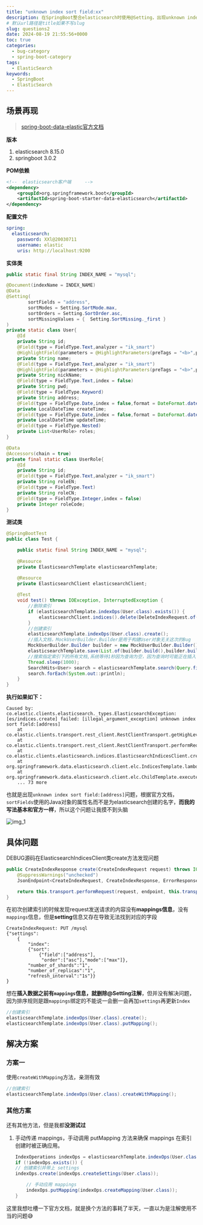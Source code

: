 ```yaml
---
title: "unknown index sort field:xx"
description: 在SpringBoot整合elasticsearch时使用@Setting，出现unknown index sort field:[address]
# 默认url路径是title如果不写slug
slug: questions2
date: 2024-08-19 21:55:56+0000
toc: true
categories:
  - bug-category
  - spring-boot-category
tags:
  - ElasticSearch
keywords:
  - SpringBoot
  - ElasticSearch
---
```


## 场景再现

>  [spring-boot-data-elastic官方文档](https://docs.spring.io/spring-data/elasticsearch/reference/elasticsearch/object-mapping.html)

**版本**

1. elasticsearch 8.15.0
2. springboot 3.0.2

**POM依赖**

```xml
<!--  elasticsearch客户端     -->
<dependency>
    <groupId>org.springframework.boot</groupId>
    <artifactId>spring-boot-starter-data-elasticsearch</artifactId>
</dependency>
```

**配置文件**

```yml
spring:
  elasticsearch:
    password: XXl@20030711
    username: elastic
    uris: http://localhost:9200
```

**实体类**

```java
public static final String INDEX_NAME = "mysql";

@Document(indexName = INDEX_NAME)
@Data
@Setting(
        sortFields = "address",
        sortModes = Setting.SortMode.max,
        sortOrders = Setting.SortOrder.asc,
        sortMissingValues = {  Setting.SortMissing._first }
)
private static class User{
    @Id
    private String id;
    @Field(type = FieldType.Text,analyzer = "ik_smart")
    @HighlightField(parameters = @HighlightParameters(preTags = "<b>",postTags = "</b>"))
    private String name;
    @Field(type = FieldType.Text,analyzer = "ik_smart")
    @HighlightField(parameters = @HighlightParameters(preTags = "<b>",postTags = "</b>"))
    private String nickName;
    @Field(type = FieldType.Text,index = false)
    private String pwd;
    @Field(type = FieldType.Keyword)
    private String address;
    @Field(type = FieldType.Date,index = false,format = DateFormat.date_hour_minute_second)
    private LocalDateTime createTime;
    @Field(type = FieldType.Date,index = false,format = DateFormat.date_hour_minute_second)
    private LocalDateTime updateTime;
    @Field(type = FieldType.Nested)
    private List<UserRole> roles;
}

@Data
@Accessors(chain = true)
private final static class UserRole{
    @Id
    private String id;
    @Field(type = FieldType.Text,analyzer = "ik_smart")
    private String roleEN;
    @Field(type = FieldType.Text)
    private String roleCN;
    @Field(type = FieldType.Integer,index = false)
    private Integer roleCode;
}
```
**测试类**

```java
@SpringBootTest
public class Test {

    public static final String INDEX_NAME = "mysql";
    
    @Resource
    private ElasticsearchTemplate elasticsearchTemplate;

    @Resource
    private ElasticsearchClient elasticsearchClient;
    
    @Test
    void test() throws IOException, InterruptedException {
        //删除索引    
        if (elasticsearchTemplate.indexOps(User.class).exists()) {
            elasticsearchClient.indices().delete(DeleteIndexRequest.of(builder -> builder.index(INDEX_NAME)));
        }
        //创建索引    
        elasticsearchTemplate.indexOps(User.class).create();
        //插入文档，MockUserBuilder.Builder是用于构建User对象无关这次的Bug
        MockUserBuilder.Builder builder = new MockUserBuilder.Builder();
        elasticsearchTemplate.save(List.of(builder.build(),builder.build(),builder.build()));
        //搜索指定索引下的所有文档,系统等待1秒因为查询为空，因为查询时可能正在插入  
        Thread.sleep(1000);
        SearchHits<User> search = elasticsearchTemplate.search(Query.findAll(),User.class);
        search.forEach(System.out::println);
    }
}   
```

**执行如果如下：**

```text
Caused by: co.elastic.clients.elasticsearch._types.ElasticsearchException: [es/indices.create] failed: [illegal_argument_exception] unknown index sort field:[address]
	at co.elastic.clients.transport.rest_client.RestClientTransport.getHighLevelResponse(RestClientTransport.java:282)
	at co.elastic.clients.transport.rest_client.RestClientTransport.performRequest(RestClientTransport.java:148)
	at co.elastic.clients.elasticsearch.indices.ElasticsearchIndicesClient.create(ElasticsearchIndicesClient.java:266)
	at org.springframework.data.elasticsearch.client.elc.IndicesTemplate.lambda$doCreate$0(IndicesTemplate.java:138)
	at org.springframework.data.elasticsearch.client.elc.ChildTemplate.execute(ChildTemplate.java:71)
	... 73 more
```

也就是出现`unknown index sort field:[address]`问题，根据官方文档，`sortFields`使用的Java对象的属性名而不是为elasticsearch创建的名字，**而我的写法基本和官方一样**，所以这个问题让我摸不到头脑

![img_1](img/questions/2/img_1.png)

## 具体问题

DEBUG源码在ElasticsearchIndicesClient类create方法发现问题
```java
public CreateIndexResponse create(CreateIndexRequest request) throws IOException, ElasticsearchException {
    @SuppressWarnings("unchecked")
    JsonEndpoint<CreateIndexRequest, CreateIndexResponse, ErrorResponse> endpoint = (JsonEndpoint<CreateIndexRequest, CreateIndexResponse, ErrorResponse>) CreateIndexRequest._ENDPOINT;

    return this.transport.performRequest(request, endpoint, this.transportOptions);
}
```

在初次创建索引的时候发现request发送请求的内容没有**mappings信息**，没有`mappings`信息，但是**setting**信息又存在导致无法找到对应的字段

```text
CreateIndexRequest: PUT /mysql 
{"settings":
    {
        "index":
        {"sort":
            {"field":["address"],
             "order":["asc"],"mode":["max"]},
        "number_of_shards":"1",
        "number_of_replicas":"1",
        "refresh_interval":"1s"}}
}
```

想在**插入数据之前有`mappings`信息，就删除@Setting注解**，但并没有解决问题，因为排序规则是跟`mappings`绑定的不能说一会删一会再加`settings`再更新`Index`
```java
//创建索引
elasticsearchTemplate.indexOps(User.class).create();
elasticsearchTemplate.indexOps(User.class).putMapping();
```

## 解决方案

### 方案一

使用`createWithMapping`方法，亲测有效

```java
//创建索引
elasticsearchTemplate.indexOps(User.class).createWithMapping();
```

### 其他方案

还有其他方法，但是我都**没测试过**

1. 手动传递 mappings，手动调用 putMapping 方法来确保 mappings 在索引创建时被正确应用。

    ```java
    IndexOperations indexOps = elasticsearchTemplate.indexOps(User.class);
    if (!indexOps.exists()) {
    // 创建索引并带上 settings
    indexOps.create(indexOps.createSettings(User.class));
    
        // 手动应用 mappings
        indexOps.putMapping(indexOps.createMapping(User.class));
    }
    ```
这里我想吐槽一下官方文档，就是换个方法的事耗了半天，一直以为是注解使用不当的问题😅
